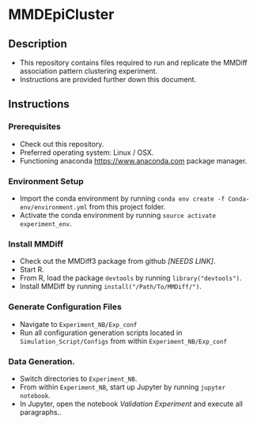 # MMDEpiCluster
## Description
- This repository contains files required to run and replicate the MMDiff association pattern clustering experiment.
- Instructions are provided further down this document.
## Instructions
### Prerequisites 
- Check out this repository.
- Preferred operating system: Linux / OSX.
- Functioning anaconda https://www.anaconda.com package manager.
### Environment Setup
- Import the conda environment by running `conda env create -f Conda-env/environment.yml` from this project folder.
- Activate the conda environment by running `source activate experiment_env`.
### Install MMDiff
- Check out the MMDiff3 package from github *[NEEDS LINK]*.
- Start R.
- From R, load the package `devtools` by running `library("devtools")`.
- Install MMDiff by running `install("/Path/To/MMDiff/")`.
### Generate Configuration Files
- Navigate to `Experiment_NB/Exp_conf`
- Run all configuration generation scripts located in `Simulation_Script/Configs` from within `Experiment_NB/Exp_conf`
### Data Generation.
- Switch directories to `Experiment_NB`.
- From within `Experiment_NB`, start up Jupyter by running `jupyter notebook`.
- In Jupyter, open the notebook *Validation Experiment* and execute all paragraphs..



